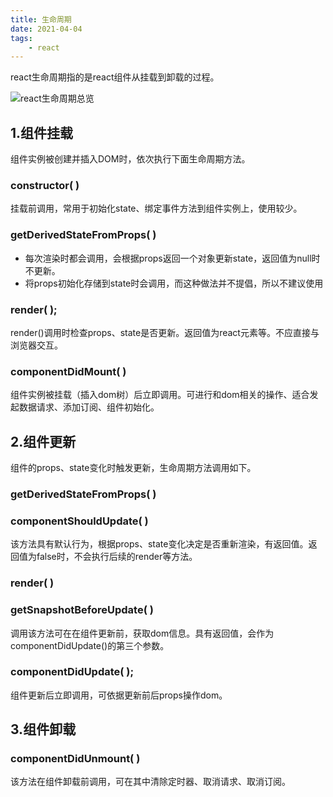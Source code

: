 ```yaml
---
title: 生命周期
date: 2021-04-04
tags: 
    - react
---
```


react生命周期指的是react组件从挂载到卸载的过程。

![react生命周期总览](~@blogImg/react-lifecycle.png)

## 1.组件挂载
组件实例被创建并插入DOM时，依次执行下面生命周期方法。

### constructor( )
挂载前调用，常用于初始化state、绑定事件方法到组件实例上，使用较少。
              
### getDerivedStateFromProps( )
- 每次渲染时都会调用，会根据props返回一个对象更新state，返回值为null时不更新。
- 将props初始化存储到state时会调用，而这种做法并不提倡，所以不建议使用
### render( );
render()调用时检查props、state是否更新。返回值为react元素等。不应直接与浏览器交互。
### componentDidMount( )
组件实例被挂载（插入dom树）后立即调用。可进行和dom相关的操作、适合发起数据请求、添加订阅、组件初始化。
## 2.组件更新
组件的props、state变化时触发更新，生命周期方法调用如下。
### getDerivedStateFromProps( ) 
### componentShouldUpdate( )
该方法具有默认行为，根据props、state变化决定是否重新渲染，有返回值。返回值为false时，不会执行后续的render等方法。
### render( )
### getSnapshotBeforeUpdate( )
调用该方法可在在组件更新前，获取dom信息。具有返回值，会作为componentDidUpdate()的第三个参数。
### componentDidUpdate( );
组件更新后立即调用，可依据更新前后props操作dom。
## 3.组件卸载
### componentDidUnmount( )
该方法在组件卸载前调用，可在其中清除定时器、取消请求、取消订阅。